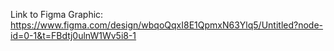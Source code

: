 Link to Figma Graphic:
https://www.figma.com/design/wbqoQqxI8E1QpmxN63Ylq5/Untitled?node-id=0-1&t=FBdtj0ulnW1Wv5i8-1

